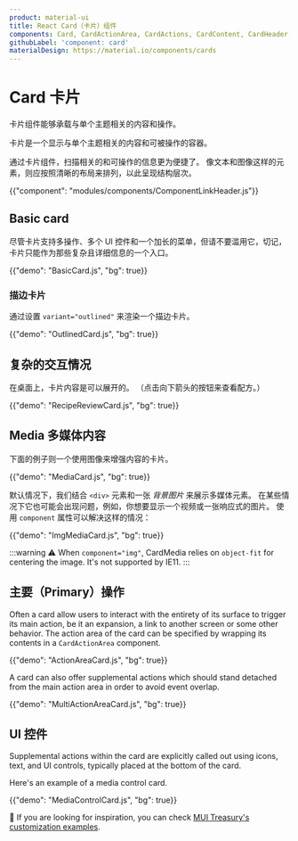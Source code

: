 ```yaml
---
product: material-ui
title: React Card（卡片）组件
components: Card, CardActionArea, CardActions, CardContent, CardHeader, CardMedia, Collapse, Paper
githubLabel: 'component: card'
materialDesign: https://material.io/components/cards
---
```


# Card 卡片

<p class="description">卡片组件能够承载与单个主题相关的内容和操作。</p>

卡片是一个显示与单个主题相关的内容和可被操作的容器。

通过卡片组件，扫描相关的和可操作的信息更为便捷了。 像文本和图像这样的元素，则应按照清晰的布局来排列，以此呈现结构层次。

{{"component": "modules/components/ComponentLinkHeader.js"}}

## Basic card

尽管卡片支持多操作、多个 UI 控件和一个加长的菜单，但请不要滥用它，切记，卡片只能作为那些复杂且详细信息的一个入口。

{{"demo": "BasicCard.js", "bg": true}}

### 描边卡片

通过设置 `variant="outlined"` 来渲染一个描边卡片。

{{"demo": "OutlinedCard.js", "bg": true}}

## 复杂的交互情况

在桌面上，卡片内容是可以展开的。 （点击向下箭头的按钮来查看配方。）

{{"demo": "RecipeReviewCard.js", "bg": true}}

## Media 多媒体内容

下面的例子则一个使用图像来增强内容的卡片。

{{"demo": "MediaCard.js", "bg": true}}

默认情况下，我们结合 `<div>` 元素和一张 _背景图片_ 来展示多媒体元素。 在某些情况下它也可能会出现问题，例如，你想要显示一个视频或一张响应式的图片。 使用 `component` 属性可以解决这样的情况：

{{"demo": "ImgMediaCard.js", "bg": true}}

:::warning ⚠️ When `component="img"`, CardMedia relies on `object-fit` for centering the image. It's not supported by IE11. :::

## 主要（Primary）操作

Often a card allow users to interact with the entirety of its surface to trigger its main action, be it an expansion, a link to another screen or some other behavior. The action area of the card can be specified by wrapping its contents in a `CardActionArea` component.

{{"demo": "ActionAreaCard.js", "bg": true}}

A card can also offer supplemental actions which should stand detached from the main action area in order to avoid event overlap.

{{"demo": "MultiActionAreaCard.js", "bg": true}}

## UI 控件

Supplemental actions within the card are explicitly called out using icons, text, and UI controls, typically placed at the bottom of the card.

Here's an example of a media control card.

{{"demo": "MediaControlCard.js", "bg": true}}

🎨 If you are looking for inspiration, you can check [MUI Treasury's customization examples](https://mui-treasury.com/components/card/).
